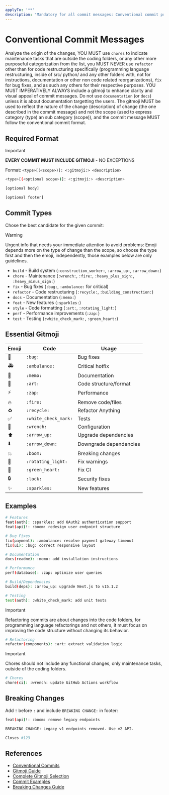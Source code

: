 ```yaml
---
applyTo: '**'
description: 'Mandatory for all commit messages: Conventional commit protocol with gitmoji MUST BE USED.'
---
```


# Conventional Commit Messages

Analyze the origin of the changes, YOU MUST use `chores` to indicate maintenance tasks that are outside the coding folders, or any other more purposeful categorization from the list, you MUST NEVER use `refactor` other than for code restructuring specifically (programming language restructuring, inside of src/ python/ and any other folders with, not for instructions, documentation or other non code related reorganizations), `fix` for bug fixes, and as such any others for their respective purposes. YOU MUST IMPERATIVELY ALWAYS include a gitmoji to enhance clarity and visual appeal of commit messages. Do not use `documentation` (or `docs`) unless it is about documentation targetting the users. The gitmoji MUST be used to reflect the nature of the change (description) of change (the one described in the commit message) and not the scope (used to express category (type) an sub category (scope)), and the commit message MUST follow the conventional commit format.

## Required Format

> [!IMPORTANT]
> **EVERY COMMIT MUST INCLUDE GITMOJI** - NO EXCEPTIONS
>
> Format: `<type>[(<scope>)]: <:gitmoji:> <description>`



```bash
<type>[(<optional scope>)]: <:gitmoji:> <description>

[optional body]

[optional footer]
```

## Commit Types

Chose the best candidate for the given commit:

> [!WARNING]
> Urgent info that needs your immediate attention to avoid problems:
> Emoji depends more on the type of change than the scope, so choose the type first and then the emoji, independently, those examples below are only guidelines.

- `build` - Build system (`:construction_worker:`, `:arrow_up:`, `:arrow_down:`)
- `chore` - Maintenance (`:wrench:`, `:fire:`, `:heavy_plus_sign:`, `:heavy_minus_sign:`)
- `fix` - Bug fixes (`:bug:`, `:ambulance:` for critical)
- `refactor` - Code restructuring (`:recycle:`, `:building_construction:`)
- `docs` - Documentation (`:memo:`)
- `feat` - New features (`:sparkles:`)
- `style` - Code formatting (`:art:`, `:rotating_light:`)
- `perf` - Performance improvements (`:zap:`)
- `test` - Testing (`:white_check_mark:`, `:green_heart:`)

## Essential Gitmoji

| Emoji | Code                 | Usage                  |
| ----- | -------------------- | ---------------------- |
| 🐛    | `:bug:`              | Bug fixes              |
| 🚑    | `:ambulance:`        | Critical hotfix        |
| 📝    | `:memo:`             | Documentation          |
| 🎨    | `:art:`              | Code structure/format  |
| ⚡     | `:zap:`              | Performance            |
| 🔥    | `:fire:`             | Remove code/files      |
| ♻️    | `:recycle:`          | Refactor Anything      |
| ✅    | `:white_check_mark:` | Tests                  |
| 🔧    | `:wrench:`           | Configuration          |
| ⬆️    | `:arrow_up:`         | Upgrade dependencies   |
| ⬇️    | `:arrow_down:`       | Downgrade dependencies |
| 💥    | `:boom:`             | Breaking changes       |
| 🚨    | `:rotating_light:`   | Fix warnings           |
| 💚    | `:green_heart:`      | Fix CI                 |
| 🔒    | `:lock:`             | Security fixes         |
| ✨    | `:sparkles:`         | New features           |

## Examples

```bash
# Features
feat(auth): :sparkles: add OAuth2 authentication support
feat(api)!: :boom: redesign user endpoint structure

# Bug Fixes
fix(payment): :ambulance: resolve payment gateway timeout
fix(ui): :bug: correct responsive layout

# Documentation
docs(readme): :memo: add installation instructions

# Performance
perf(database): :zap: optimize user queries

# Build/Dependencies
build(deps): :arrow_up: upgrade Next.js to v15.1.2

# Testing
test(auth): :white_check_mark: add unit tests
```

> [!IMPORTANT]
> Refactoring commits are about changes into the code folders, for programming language refactorings and not others, it must focus on improving the code structure without changing its behavior.

```bash
# Refactoring
refactor(components): :art: extract validation logic
```

> [!IMPORTANT]
> Chores should not include any functional changes, only maintenance tasks, outside of the coding folders.

```bash
# Chores
chore(ci): :wrench: update GitHub Actions workflow
```

## Breaking Changes

Add `!` before `:` and include `BREAKING CHANGE:` in footer:

```bash
feat(api)!: :boom: remove legacy endpoints

BREAKING CHANGE: Legacy v1 endpoints removed. Use v2 API.

Closes #123
```

## References

- [Conventional Commits](https://www.conventionalcommits.org/)
- [Gitmoji Guide](https://gitmoji.dev/)
- [Complete Gitmoji Selection](../prompts/gitmoji-complete-list.prompt.md)
- [Commit Examples](../prompts/commit-examples.prompt.md)
- [Breaking Changes Guide](../prompts/breaking-changes.prompt.md)
